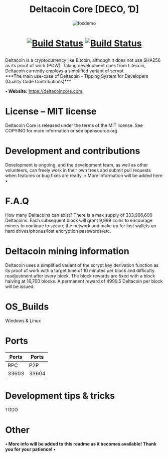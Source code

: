 <div align="center">
<h1>Deltacoin Core [DECO, Ɗ]</h1>
 
![foxdemo](https://deltacoincore.com/assets/img/DCSOCIALPP.jpg) 
#
 
 # <p><a href="https://deltacoincore.com/" rel="nofollow"><img src="https://i.imgur.com/HFg9jOi.jpg" alt="Build Status" data-canonical-src="https://i.imgur.com/HFg9jOi.jpg" style="max-width:100%;"></a> <a href="https://deltacoincore.com/" rel="nofollow"><img src="https://i.imgur.com/N2Xu7Qy.jpg" alt="Build Status" data-canonical-src="https://i.imgur.com/N2Xu7Qy.jpg" style="max-width:100%;"></a></p>
</div>
Deltacoin is a cryptocurrency like Bitcoin, although it does not use SHA256 as its proof of work (POW). Taking development cues from Litecoin, Deltacoin currently employs a simplified variant of scrypt.
<br>
***The main use-case of Deltacoin - Tipping System for Developers
 (Quality Code Contributions)***

**• Website:** https://deltacoincore.com.
 
# License – MIT license
Deltacoin Core is released under the terms of the MIT license. See COPYING for more information or see opensource.org

# Development and contributions 
Development is ongoing, and the development team, as well as other volunteers, can freely work in their own trees and submit pull requests when features or bug fixes are ready.
 • More information will be added here • 

# F.A.Q 
How many Deltacoins can exist?
There is a max supply of 333,966,600 Deltacoins.
Each subsequent block will grant 9,999 coins to encourage miners to continue to secure the network and make up for lost wallets on hard drives/phones/lost encryption passwords/etc.

# Deltacoin mining information 
Deltacoin uses a simplified variant of the scrypt key derivation function as its proof of work with a target time of 10 minutes per block and difficulty readjustment after every block. The block rewards are fixed with a block halving at 16,700 blocks. A permanent reward of 4999.5 Deltacoin per block will be issued.

# OS_Builds
Windows &
Linux
 
# Ports
Ports | Ports
------------ | -------------
RPC | P2P
33603 | 33604


# Development tips & tricks
TODO

# Other
 **• More info will be added to this readme as it becomes available! Thank you for your patience! •** 

